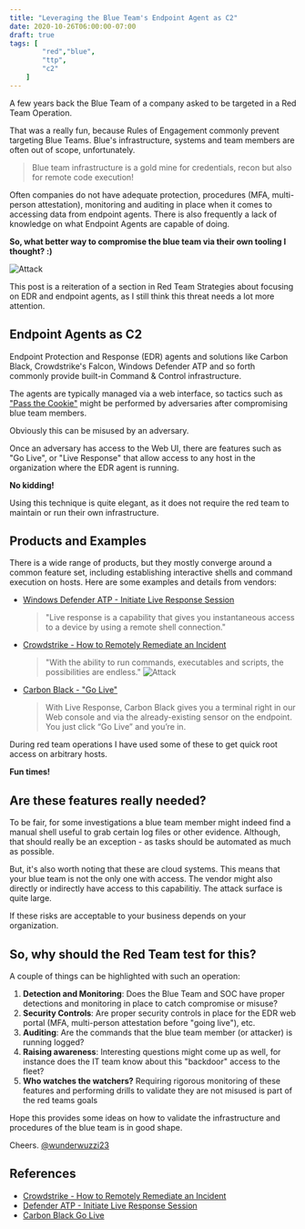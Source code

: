 ```yaml
---
title: "Leveraging the Blue Team's Endpoint Agent as C2"
date: 2020-10-26T06:00:00-07:00
draft: true
tags: [
        "red","blue",
        "ttp",
        "c2"
    ]
---
```


A few years back the Blue Team of a company asked to be targeted in a Red Team Operation. 

That was a really fun, because Rules of Engagement commonly prevent targeting Blue Teams. Blue's infrastructure, systems and team members are often out of scope, unfortunately.

> Blue team infrastructure is a gold mine for credentials, recon but also for remote code execution!

Often companies do not have adequate protection, procedures (MFA, multi-person attestation), monitoring and auditing in place when it comes to accessing data from endpoint agents. There is also frequently a lack of knowledge on what Endpoint Agents are capable of doing. 

**So, what better way to compromise the blue team via their own tooling I thought? :)**

![Attack](/blog/images/2020/binary.jpg)

This post is a reiteration of a section in Red Team Strategies about focusing on EDR and endpoint agents, as I still think this threat needs a lot more attention.

## Endpoint Agents as C2

Endpoint Protection and Response (EDR) agents and solutions like Carbon Black, Crowdstrike's Falcon, Windows Defender ATP and so forth commonly provide built-in Command & Control infrastructure. 

The agents are typically managed via a web interface, so tactics such as ["Pass the Cookie"](https://attack.mitre.org/techniques/T1550/004/) might be performed by adversaries after compromising blue team members.

Obviously this can be misused by an adversary. 

Once an adversary has access to the Web UI, there are features such as "Go Live", or "Live Response" that allow access to any host in the organization where the EDR agent is running.

**No kidding!**

Using this technique is quite elegant, as it does not require the red team to maintain or run their own infrastructure. 


## Products and Examples

There is a wide range of products, but they mostly converge around a common feature set, including establishing interactive shells and command execution on hosts. Here are some examples and details from vendors:

* [Windows Defender ATP - Initiate Live Response Session](https://docs.microsoft.com/en-us/windows/security/threat-protection/microsoft-defender-atp/respond-machine-alerts#initiate-live-response-session)

    > "Live response is a capability that gives you instantaneous access to a device by using a remote shell connection." 

* [Crowdstrike - How to Remotely Remediate an Incident](https://www.crowdstrike.com/blog/tech-center/remote-remediation-real-time-response/)

    > "With the ability to run commands, executables and scripts, the possibilities are endless."
    > ![Attack](/blog/images/2020/RTR-gif.gif)

* [Carbon Black - "Go Live"](https://www.carbonblack.com/blog/screenshot-demo-carbon-black-live-response-in-action/) 
    > With Live Response, Carbon Black gives you a terminal right in our Web console and via the already-existing sensor on the endpoint. You just click “Go Live” and you’re in.

During red team operations I have used some of these to get quick root access on arbitrary hosts.

**Fun times!**

## Are these features really needed?

To be fair, for some investigations a blue team member might indeed find a manual shell useful to grab certain log files or other evidence. Although, that should really be an exception - as tasks should be automated as much as possible. 

But, it's also worth noting that these are cloud systems. This means that your blue team is not the only one with access. The vendor might also directly or indirectly have access to this capabilitiy. The attack surface is quite large.

If these risks are acceptable to your business depends on your organization.

## So, why should the Red Team test for this?

A couple of things can be highlighted with such an operation:

1. **Detection and Monitoring**: Does the Blue Team and SOC have proper detections and monitoring in place to catch compromise or misuse? 
2. **Security Controls**: Are proper security controls in place for the EDR web portal (MFA, multi-person attestation before "going live"), etc.
3. **Auditing**: Are the commands that the blue team member (or attacker) is running logged?
4. **Raising awareness**: Interesting questions might come up as well, for instance does the IT team know about this "backdoor" access to the fleet?
5. **Who watches the watchers?** Requiring rigorous monitoring of these features and performing drills to validate they are not misused is part of the red teams goals


Hope this provides some ideas on how to validate the infrastructure and procedures of the blue team is in good shape.

Cheers.
[@wunderwuzzi23](https://twitter.com/wunderwuzzi23)


## References

* [Crowdstrike - How to Remotely Remediate an Incident](https://www.crowdstrike.com/blog/tech-center/remote-remediation-real-time-response/)
* [Defender ATP - Initiate Live Response Session](https://docs.microsoft.com/en-us/windows/security/threat-protection/microsoft-defender-atp/respond-machine-alerts#initiate-live-response-session)
* [Carbon Black Go Live](https://www.carbonblack.com/blog/screenshot-demo-carbon-black-live-response-in-action/)
